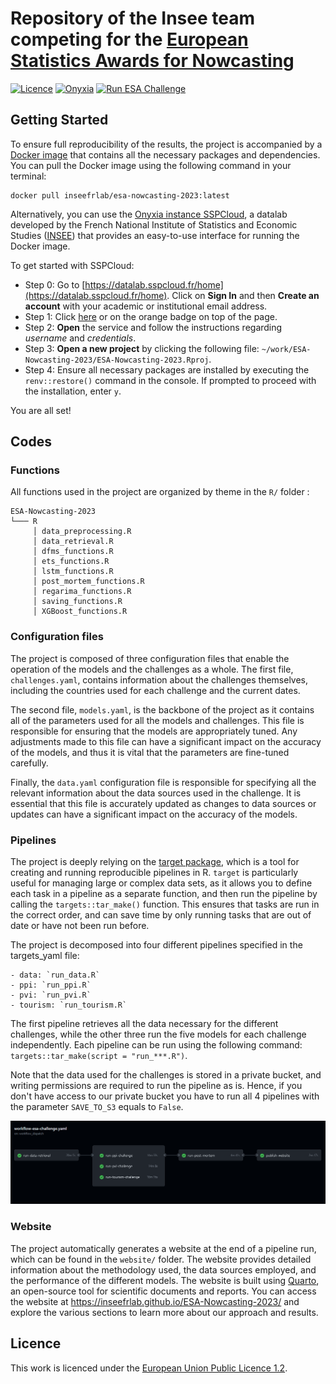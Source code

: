 # Repository of the Insee team competing for the [European Statistics Awards for Nowcasting](https://statistics-awards.eu/)

[![Licence](https://img.shields.io/badge/Licence-EUPL--1.2-001489)](https://joinup.ec.europa.eu/collection/eupl/eupl-text-eupl-12)
[![Onyxia](https://img.shields.io/badge/Launch-Datalab-orange?logo=R)](https://datalab.sspcloud.fr/launcher/ide/rstudio?autoLaunch=false&service.image.custom.enabled=true&service.image.custom.version=%C2%ABinseefrlab%2Fesa-nowcasting-2023%3Av8.0.0%C2%BB&onyxia.friendlyName=%C2%ABesa_nowcasting%C2%BB&init.personalInit=%C2%ABhttps%3A%2F%2Fraw.githubusercontent.com%2FInseeFrLab%2FESA-Nowcasting-2023%2Fmain%2Fsetup.sh%C2%BB)
[![Run ESA Challenge](https://github.com/InseeFrLab/ESA-Nowcasting-2023/actions/workflows/workflow-esa-challenge.yaml/badge.svg)](https://github.com/InseeFrLab/ESA-Nowcasting-2023/actions/workflows/workflow-esa-challenge.yaml)

## Getting Started

To ensure full reproducibility of the results, the project is accompanied by a [Docker image](https://hub.docker.com/r/inseefrlab/esa-nowcasting-2023) that contains all the necessary packages and dependencies. You can pull the Docker image using the following command in your terminal:

```
docker pull inseefrlab/esa-nowcasting-2023:latest
```

Alternatively, you can use the [Onyxia instance SSPCloud](https://github.com/InseeFrLab/onyxia-web), a datalab developed by the French National Institute of Statistics and Economic Studies ([INSEE](https://www.insee.fr/fr/accueil)) that provides an easy-to-use interface for running the Docker image.

To get started with SSPCloud:

- Step 0: Go to [https://datalab.sspcloud.fr/home](https://datalab.sspcloud.fr/home). Click on **Sign In** and then **Create an account** with your academic or institutional email address.
- Step 1: Click [here](https://datalab.sspcloud.fr/launcher/ide/rstudio?autoLaunch=false&service.image.custom.enabled=true&service.image.custom.version=%C2%ABinseefrlab%2Fesa-nowcasting-2023%3Av8.0.0%C2%BB&onyxia.friendlyName=%C2%ABesa_nowcasting%C2%BB&init.personalInit=%C2%ABhttps%3A%2F%2Fraw.githubusercontent.com%2FInseeFrLab%2FESA-Nowcasting-2023%2Fmain%2Fsetup.sh%C2%BB) or on the orange badge on top of the page.
- Step 2: **Open** the service and follow the instructions regarding *username* and *credentials*.
- Step 3: **Open a new project** by clicking the following file: `~/work/ESA-Nowcasting-2023/ESA-Nowcasting-2023.Rproj`.
- Step 4: Ensure all necessary packages are installed by executing the ```renv::restore()``` command in the console. If prompted to proceed with the installation, enter `y`.

You are all set!

## Codes

### Functions

All functions used in the project are organized by theme in the ```R/``` folder :

```
ESA-Nowcasting-2023
└─── R
     │ data_preprocessing.R
     │ data_retrieval.R
     │ dfms_functions.R
     │ ets_functions.R
     │ lstm_functions.R
     │ post_mortem_functions.R
     │ regarima_functions.R
     │ saving_functions.R
     │ XGBoost_functions.R

```
### Configuration files

The project is composed of three configuration files that enable the operation of the models and the challenges as a whole. The first file, `challenges.yaml`, contains information about the challenges themselves, including the countries used for each challenge and the current dates.

The second file, `models.yaml`, is the backbone of the project as it contains all of the parameters used for all the models and challenges. This file is responsible for ensuring that the models are appropriately tuned. Any adjustments made to this file can have a significant impact on the accuracy of the models, and thus it is vital that the parameters are fine-tuned carefully.

Finally, the `data.yaml` configuration file is responsible for specifying all the relevant information about the data sources used in the challenge. It is essential that this file is accurately updated as changes to data sources or updates can have a significant impact on the accuracy of the models.

### Pipelines

The project is deeply relying on the [target package](https://books.ropensci.org/targets/), which is a tool for creating and running reproducible pipelines in R. `target` is particularly useful for managing large or complex data sets, as it allows you to define each task in a pipeline as a separate function, and then run the pipeline by calling the ```targets::tar_make()``` function. This ensures that tasks are run in the correct order, and can save time by only running tasks that are out of date or have not been run before.

The project is decomposed into four different pipelines specified in the targets_yaml file:

    - data: `run_data.R`
    - ppi: `run_ppi.R`
    - pvi: `run_pvi.R`
    - tourism: `run_tourism.R`

The first pipeline retrieves all the data necessary for the different challenges, while the other three run the five models for each challenge independently. Each pipeline can be run using the following command: `targets::tar_make(script = "run_***.R")`.

Note that the data used for the challenges is stored in a private bucket, and writing permissions are required to run the pipeline as is. Hence, if you don't have access to our private bucket you have to run all 4 pipelines with the parameter `SAVE_TO_S3` equals to `False`. 

![Summary of the pipeline.](workflow-example.png)

### Website

The project automatically generates a website at the end of a pipeline run, which can be found in the `website/` folder. The website provides detailed information about the methodology used, the data sources employed, and the performance of the different models. The website is built using [Quarto](https://quarto.org/), an open-source tool for scientific documents and reports. You can access the website at https://inseefrlab.github.io/ESA-Nowcasting-2023/ and explore the various sections to learn more about our approach and results.

## Licence

This work is licenced under the [European Union Public Licence 1.2](https://joinup.ec.europa.eu/collection/eupl/eupl-text-eupl-12).
